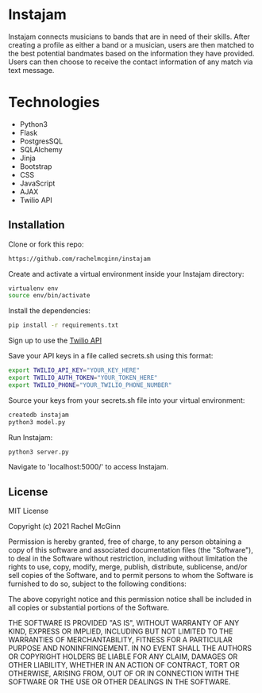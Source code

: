 # Instajam

Instajam connects musicians to bands that are in need of their skills. After creating a profile as either a band or a musician,  users are then matched to the best potential bandmates based on the information they have provided. Users can then choose to receive the contact information of any match via text message.


# Technologies 
* Python3
* Flask
* PostgresSQL
* SQLAlchemy
* Jinja
* Bootstrap
* CSS
* JavaScript
* AJAX
* Twilio API


## Installation


Clone or fork this repo:
```bash
https://github.com/rachelmcginn/instajam
```
Create and activate a virtual environment inside your Instajam directory:
```bash
virtualenv env
source env/bin/activate
```
Install the dependencies:
```bash
pip install -r requirements.txt
```

Sign up to use the [Twilio API](https://www.twilio.com/try-twilio)

Save your API keys in a file called secrets.sh using this format:
```bash
export TWILIO_API_KEY="YOUR_KEY_HERE"
export TWILIO_AUTH_TOKEN="YOUR_TOKEN_HERE"
export TWILIO_PHONE="YOUR_TWILIO_PHONE_NUMBER"
```
Source your keys from your secrets.sh file into your virtual environment:
```bash
createdb instajam
python3 model.py
```
Run Instajam:
```bash
python3 server.py
```

Navigate to 'localhost:5000/' to access Instajam.


## License
MIT License

Copyright (c) 2021 Rachel McGinn

Permission is hereby granted, free of charge, to any person obtaining a copy
of this software and associated documentation files (the "Software"), to deal
in the Software without restriction, including without limitation the rights
to use, copy, modify, merge, publish, distribute, sublicense, and/or sell
copies of the Software, and to permit persons to whom the Software is
furnished to do so, subject to the following conditions:

The above copyright notice and this permission notice shall be included in all
copies or substantial portions of the Software.

THE SOFTWARE IS PROVIDED "AS IS", WITHOUT WARRANTY OF ANY KIND, EXPRESS OR
IMPLIED, INCLUDING BUT NOT LIMITED TO THE WARRANTIES OF MERCHANTABILITY,
FITNESS FOR A PARTICULAR PURPOSE AND NONINFRINGEMENT. IN NO EVENT SHALL THE
AUTHORS OR COPYRIGHT HOLDERS BE LIABLE FOR ANY CLAIM, DAMAGES OR OTHER
LIABILITY, WHETHER IN AN ACTION OF CONTRACT, TORT OR OTHERWISE, ARISING FROM,
OUT OF OR IN CONNECTION WITH THE SOFTWARE OR THE USE OR OTHER DEALINGS IN THE
SOFTWARE.